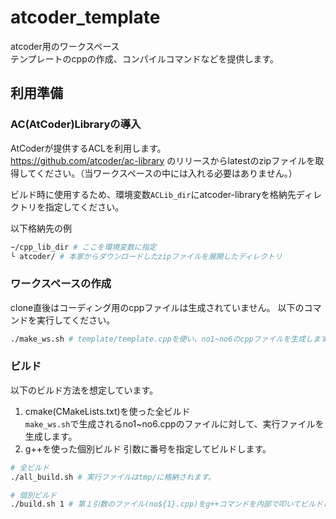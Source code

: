 # atcoder_template

atcoder用のワークスペース  
テンプレートのcppの作成、コンパイルコマンドなどを提供します。

## 利用準備

### AC(AtCoder)Libraryの導入

AtCoderが提供するACLを利用します。  
https://github.com/atcoder/ac-library のリリースからlatestのzipファイルを取得してください。（当ワークスペースの中には入れる必要はありません。）

ビルド時に使用するため、環境変数`ACLib_dir`にatcoder-libraryを格納先ディレクトリを指定してください。  

以下格納先の例
```bash
~/cpp_lib_dir # ここを環境変数に指定
└ atcoder/ # 本家からダウンロードしたzipファイルを展開したディレクトリ
```

### ワークスペースの作成

clone直後はコーディング用のcppファイルは生成されていません。
以下のコマンドを実行してください。

```bash
./make_ws.sh # template/template.cppを使い、no1~no6のcppファイルを生成します。
```

### ビルド

以下のビルド方法を想定しています。
1. cmake(CMakeLists.txt)を使った全ビルド  
  `make_ws.sh`で生成されるno1~no6.cppのファイルに対して、実行ファイルを生成します。
2. g++を使った個別ビルド
  引数に番号を指定してビルドします。

```bash
# 全ビルド
./all_build.sh # 実行ファイルはtmp/に格納されます。

# 個別ビルド
./build.sh 1 # 第１引数のファイル(no${1}.cpp)をg++コマンドを内部で叩いてビルドします。実行ファイルは、cppと同じ階層に出力されます。
```